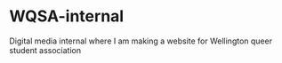 # WQSA-internal
Digital media internal where I am making a website for Wellington queer student association
